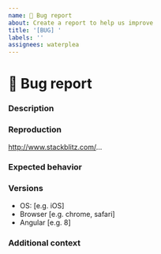 ```yaml
---
name: 🐞 Bug report
about: Create a report to help us improve
title: '[BUG] '
labels: ''
assignees: waterplea
---
```


# 🐞 Bug report

### Description

<!-- A clear and concise description of what the bug is -->

### Reproduction

<!-- Steps to reproduce or, preferably, a demo on StackBlitz or similar service -->

http://www.stackblitz.com/...

### Expected behavior

<!-- A clear and concise description of what you expected to happen -->

### Versions

- OS: [e.g. iOS]
- Browser [e.g. chrome, safari]
- Angular [e.g. 8]

### Additional context

<!-- Add any other context about the problem here -->
